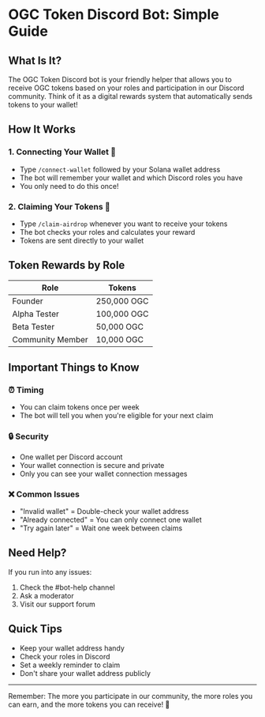 # OGC Token Discord Bot: Simple Guide

## What Is It?
The OGC Token Discord bot is your friendly helper that allows you to receive OGC tokens based on your roles and participation in our Discord community. Think of it as a digital rewards system that automatically sends tokens to your wallet!

## How It Works

### 1. Connecting Your Wallet 🔗
- Type `/connect-wallet` followed by your Solana wallet address
- The bot will remember your wallet and which Discord roles you have
- You only need to do this once!

### 2. Claiming Your Tokens 🎁
- Type `/claim-airdrop` whenever you want to receive your tokens
- The bot checks your roles and calculates your reward
- Tokens are sent directly to your wallet

## Token Rewards by Role
| Role | Tokens |
|------|---------|
| Founder | 250,000 OGC |
| Alpha Tester | 100,000 OGC |
| Beta Tester | 50,000 OGC |
| Community Member | 10,000 OGC |

## Important Things to Know

### ⏰ Timing
- You can claim tokens once per week
- The bot will tell you when you're eligible for your next claim

### 🔒 Security
- One wallet per Discord account
- Your wallet connection is secure and private
- Only you can see your wallet connection messages

### ❌ Common Issues
- "Invalid wallet" = Double-check your wallet address
- "Already connected" = You can only connect one wallet
- "Try again later" = Wait one week between claims

## Need Help?
If you run into any issues:
1. Check the #bot-help channel
2. Ask a moderator
3. Visit our support forum

## Quick Tips
- Keep your wallet address handy
- Check your roles in Discord
- Set a weekly reminder to claim
- Don't share your wallet address publicly

---

Remember: The more you participate in our community, the more roles you can earn, and the more tokens you can receive! 🚀 